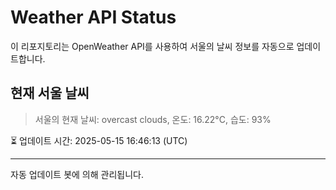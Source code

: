 
# Weather API Status

이 리포지토리는 OpenWeather API를 사용하여 서울의 날씨 정보를 자동으로 업데이트합니다.

## 현재 서울 날씨
> 서울의 현재 날씨: overcast clouds, 온도: 16.22°C, 습도: 93%

⏳ 업데이트 시간: 2025-05-15 16:46:13 (UTC)

---
자동 업데이트 봇에 의해 관리됩니다.
